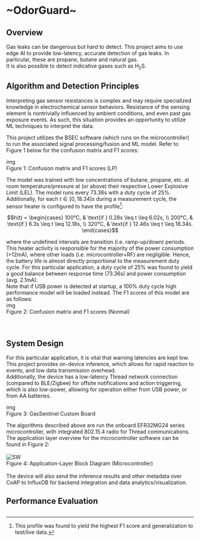 # ~OdorGuard~

## Overview 
Gas leaks can be dangerous but hard to detect. This project aims to use edge AI to provide low-latency, accurate detection of gas leaks. In particular, these are propane, butane and natural gas.<br>
It is also possible to detect indicative gases such as H<sub>2</sub>S.

## Algorithm and Detection Principles
Interpreting gas sensor resistances is complex and may require specialized knowledge in electrochemical sensor behaviors. Resistance of the sensing element is nontrivially influenced by ambient conditions, and even past gas exposure events. As such, this situation provides an opportunity to utilize ML techniques to interpret the data.<br>

This project utilizes the BSEC software (which runs on the microcontroller) to run the associated signal processing/fusion and ML model. Refer to Figure 1 below for the confusion matrix and F1 scores:<br>

img<br>
Figure 1: Confusion matrix and F1 scores (LP)<br>

The model was trained with low concentrations of butane, propane, etc. at room temperature/pressure at (or above) their respective Lower Explosive Limit (LEL). The model runs every 73.36s with a duty cycle of 25%.<br>
Additionally, for each $t \in [0, 18.34]s$ during a measurement cycle, the sensor heater is configured to have the profile[^1]:
```math
h(t) = \begin{cases}
  100°C, & \text{if } 0.28s \leq t \leq 6.02s, \\
  200°C, & \text{if } 6.3s \leq t \leq 12.18s, \\
  320°C, & \text{if } 12.46s \leq t \leq 18.34s.
\end{cases}
```
where the undefined intervals are transition (i.e. ramp-up/down) periods. This heater activity is responsible for the majority of the power consumption (>12mA), where other loads (i.e. microcontroller+RF) are negligible. Hence, the battery life is almost directly proportional to the measurement duty cycle. For this particular application, a duty cycle of 25% was found to yield a good balance between response time (73.36s) and power consumption (avg. 2.1mA).<br>
Note that if USB power is detected at startup, a 100% duty cycle high performance model will be loaded instead. The F1 scores of this model are as follows:
<br>
img<br>
Figure 2: Confusion matrix and F1 scores (Normal)<br>
<br><br>

## System Design
For this particular application, it is vital that warning latencies are kept low. This project provides on-device inference, which allows for rapid reaction to events, and low data transmission overhead.<br>
Additionally, the device has a low-latency Thread network connection (compared to BLE/Zigbee) for offsite notifications and action triggering, which is also low-power, allowing for operation either from USB power, or from AA batteries. <br>

img<br>
Figure 3: GasSentinel Custom Board<br>

The algorithms described above are run the onboard EFR32MG24 series microcontroller, with integrated 802.15.4 radio for Thread communications.<br>
The application layer overview for the microcontroller software can be found in Figure 2:<br><br>
![SW](https://github.com/J0JIng/OdorGuard/blob/main/Doc/sw.png)<br>
Figure 4: Application-Layer Block Diagram (Microcontroller)<br>
<br>
The device will also send the inference results and other metadata over CoAP to InfluxDB for backend integration and data analytics/visualization.<br>

## Performance Evaluation

## 

[^1]: This profile was found to yield the highest F1 score and generalization to test/live data.
